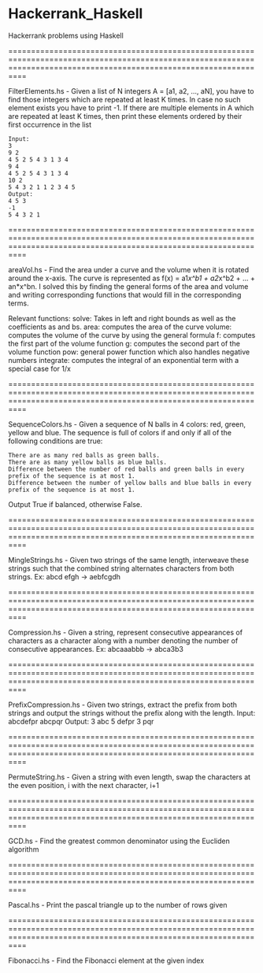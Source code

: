 # Hackerrank_Haskell
Hackerrank problems using Haskell

======================================================================================================================================================================

FilterElements.hs - Given a list of N integers A = [a1, a2, ..., aN], you have to find those integers which are repeated at least K times. 
In case no such element exists you have to print -1.
If there are multiple elements in A which are repeated at least K times, then print these elements ordered by their first occurrence in the list
	
	Input:
	3
	9 2
	4 5 2 5 4 3 1 3 4
	9 4
	4 5 2 5 4 3 1 3 4
	10 2
	5 4 3 2 1 1 2 3 4 5
	Output:
	4 5 3
	-1
	5 4 3 2 1

======================================================================================================================================================================

areaVol.hs - Find the area under a curve and the volume when it is rotated around the x-axis. The curve is represented as f(x) = a1*x^b1 + a2*x^b2 + ... + an*x^bn. I solved this by finding the general forms of the area and volume and writing corresponding functions that would fill in the corresponding terms.

Relevant functions:
	solve: Takes in left and right bounds as well as the coefficients as and bs.
	area: computes the area of the curve
	volume: computes the volume of the curve by using the general formula
	f: computes the first part of the volume function
	g: computes the second part of the volume function
	pow: general power function which also handles negative numbers
	integrate: computes the integral of an exponential term with a special case for 1/x

======================================================================================================================================================================

SequenceColors.hs - Given a sequence of N balls in 4 colors: red, green, yellow and blue. The sequence is full of colors if and only if all of the following conditions are true:

    There are as many red balls as green balls.
    There are as many yellow balls as blue balls.
    Difference between the number of red balls and green balls in every prefix of the sequence is at most 1.
    Difference between the number of yellow balls and blue balls in every prefix of the sequence is at most 1.

Output True if balanced, otherwise False.

======================================================================================================================================================================

MingleStrings.hs - Given two strings of the same length, interweave these strings such that the combined string alternates characters from both strings.
Ex: abcd efgh -> aebfcgdh

======================================================================================================================================================================

Compression.hs - Given a string, represent consecutive appearances of characters as a character along with a number denoting the number of consecutive appearances. 
Ex: abcaaabbb -> abca3b3

======================================================================================================================================================================

PrefixCompression.hs - Given two strings, extract the prefix from both strings and output the strings without the prefix along with the length.
	Input:
	abcdefpr
	abcpqr
	Output:
	3 abc
	5 defpr
	3 pqr

======================================================================================================================================================================

PermuteString.hs - Given a string with even length, swap the characters at the even position, i with the next character, i+1

======================================================================================================================================================================

GCD.hs - Find the greatest common denominator using the Eucliden algorithm

======================================================================================================================================================================

Pascal.hs - Print the pascal triangle up to the number of rows given

======================================================================================================================================================================

Fibonacci.hs - Find the Fibonacci element at the given index

